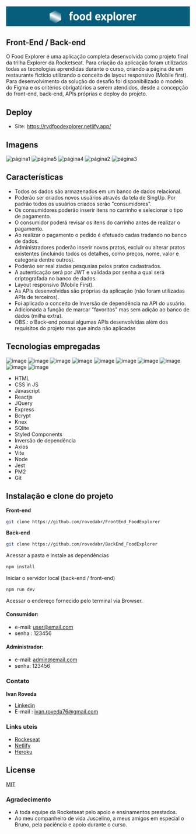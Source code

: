  <p align="center">
 <img src="./src/assets/brandGit.png"/>
 </p>

## Front-End / Back-end

O Food Explorer é uma aplicação completa desenvolvida como projeto final da trilha Explorer da Rocketseat.
Para criação da aplicação foram utilizadas todas as tecnologias aprendidas durante o curso, criando a página de um restaurante fictício utilizando o conceito  de layout responsivo (Mobile first).
Para desenvolvimento da solução do desafio foi disponibilizado o modelo do Figma e os critérios obrigatórios a serem atendidos, desde a concepção do front-end, back-end, APIs próprias e deploy do projeto.

## Deploy

- Site:  https://rvdfoodexplorer.netlify.app/

## Imagens

![página1](https://user-images.githubusercontent.com/118762335/235221680-9b3f9f7e-b189-48b3-9d34-491084ec5507.png)
![página5](https://user-images.githubusercontent.com/118762335/235221735-8669adaa-9db8-43c6-8f0d-ee990b93806b.png)
![página4](https://user-images.githubusercontent.com/118762335/235221744-49b2d5c4-abdb-4f22-9c7e-f48bec569252.png)
![página2](https://user-images.githubusercontent.com/118762335/235223836-0f27c5d6-d579-4ae1-a094-7edb81a13f13.png)
![página3](https://user-images.githubusercontent.com/118762335/235223847-9deea233-062a-4eaf-b4cb-e69db3a95845.png)

## Características
- Todos os dados são armazenados em um banco de dados relacional.
- Poderão ser criados novos usuários através da tela de SingUp. Por padrão todos os usuários criados serão "consumidores".  
- Os consumidores poderão inserir itens no carrinho e selecionar o tipo de pagamento. 
- O consumidor poderá revisar os itens do carrinho antes de realizar o pagamento.
- Ao realizar o pagamento o pedido é efetuado cadas tradando no banco de dados.
- Administradores poderão inserir novos pratos, excluir ou alterar pratos existentes (incluindo todos os detalhes, como preços, nome, valor e categoria dentre outros).
- Poderão ser real ziadas pesqusias pelos pratos cadastrados.
- A autenticação será por JWT e validada por senha a qual será criptografada no banco de dados.
- Layout responsivo (Mobile First).
- As APIs desenvolvidas são próprias da aplicação (não foram utilizadas APIs de terceiros).
- Foi aplicado o conceito de Inversão de dependência na API do usuário.
- Adicionada a função de marcar "favoritos" mas sem adição ao banco de dados (milha extra).
- OBS.: o Back-end possui algumas APIs desenvolvidas além dos requisitos do projeto mas que ainda não aplicadas


## Tecnologias empregadas

![image](https://img.shields.io/badge/HTML-239120?style=for-the-badge&logo=html5&logoColor=white)
![image](https://img.shields.io/badge/CSS3-1572B6?style=for-the-badge&logo=css3&logoColor=white)
![image](https://img.shields.io/badge/JavaScript-F7DF1E?style=for-the-badge&logo=javascript&logoColor=black)
![image](https://img.shields.io/badge/React-20232A?style=for-the-badge&logo=react&logoColor=61DAFB)
![image](https://img.shields.io/badge/jQuery-0769AD?style=for-the-badge&logo=jquery&logoColor=white)
![image](https://img.shields.io/badge/Express.js-404D59?style=for-the-badge)
![image](https://img.shields.io/badge/SQLite-07405E?style=for-the-badge&logo=sqlite&logoColor=white)
![image](https://img.shields.io/badge/styled--components-DB7093?style=for-the-badge&logo=styled-components&logoColor=white)
![image](https://img.shields.io/badge/Node.js-43853D?style=for-the-badge&logo=node.js&logoColor=white)
![image](https://img.shields.io/badge/Git-E34F26?style=for-the-badge&logo=git&logoColor=white)

- HTML
- CSS in JS
- Javascript
- Reactjs 
- JQuery
- Express
- Bcrypt
- Knex
- SQlite
- Styled Components 
- Inversão de dependência
- Axios 
- Vite 
- Node 
- Jest
- PM2
- Git

## Instalação e clone do projeto

 **Front-end**
```bash
git clone https://github.com/rovedabr/FrontEnd_FoodExplorer
```
**Back-end**
```bash
git clone https://github.com/rovedabr/BackEnd_FoodExplorer
```

Acessar a pasta e instale as dependências

```bash
npm install
```
Iniciar o servidor local (back-end / front-end)

```bash
npm run dev
```

Acessar o endereço fornecido pelo terminal via Browser.
#### Consumidor:
- e-mail: user@email.com
- senha : 123456
#### Administrador: 
- e-mail: admin@email.com
- senha: 123456

### Contato
**Ivan Roveda**
- [Linkedin](https://www.linkedin.com/in/ivan-roveda-952827b8/)
- E-mail : ivan.roveda76@gmail.com

### Links uteis
- [Rockeseat](https://www.rocketseat.com.br/)
- [Netlify](https://www.netlify.com/)
- [Heroku](https://www.heroku.com/)

## License

[MIT](https://choosealicense.com/licenses/mit/)

### Agradecimento 

- A toda equipe da Rocketseat pelo apoio e ensinamentos prestados. 
- Ao meu companheiro de vida Juscelino, a meus amigos em especial o Bruno, pela paciência e apoio durante o curso.
